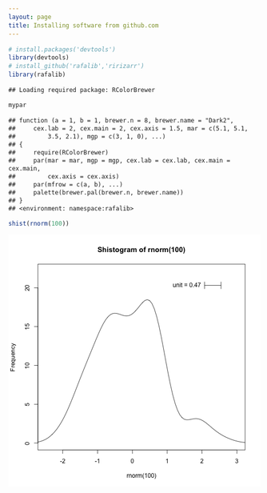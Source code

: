 ```yaml
---
layout: page
title: Installing software from github.com
---
```







```r
# install.packages('devtools')
library(devtools)
# install_github('rafalib','ririzarr')
library(rafalib)
```

```
## Loading required package: RColorBrewer
```

```r
mypar
```

```
## function (a = 1, b = 1, brewer.n = 8, brewer.name = "Dark2", 
##     cex.lab = 2, cex.main = 2, cex.axis = 1.5, mar = c(5.1, 5.1, 
##         3.5, 2.1), mgp = c(3, 1, 0), ...) 
## {
##     require(RColorBrewer)
##     par(mar = mar, mgp = mgp, cex.lab = cex.lab, cex.main = cex.main, 
##         cex.axis = cex.axis)
##     par(mfrow = c(a, b), ...)
##     palette(brewer.pal(brewer.n, brewer.name))
## }
## <environment: namespace:rafalib>
```

```r
shist(rnorm(100))
```

![plot of chunk unnamed-chunk-1](figure/github-unnamed-chunk-1.png) 


